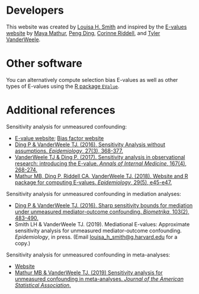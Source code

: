 # Developers

This website was created by [Louisa H. Smith](https://www.louisahsmith.com) and inspired by the [E-values website](https://evalue.hmdc.harvard.edu) by [Maya Mathur](https://profiles.stanford.edu/maya-mathur), [Peng Ding](https://sites.google.com/site/pengdingpku), [Corinne Riddell](https://sph.berkeley.edu/corinne-riddell-phd), and [Tyler VanderWeele](https://www.hsph.harvard.edu/tyler-vanderweele).

# Other software

You can alternatively compute selection bias E-values as well as other types of E-values using the [R package `EValue`](https://cran.r-project.org/web/packages/EValue/index.html).

# Additional references

Sensitivity analysis for unmeasured confounding:
- [E-value website](https://evalue.hmdc.harvard.edu); [Bias factor website](https://bias-factor.hmdc.harvard.edu)
- [Ding P & VanderWeele TJ. (2016). Sensitivity Analysis without assumptions. *Epidemiology*, 27(3), 368-377.](https://journals.lww.com/epidem/Fulltext/2016/05000/Sensitivity_Analysis_Without_Assumptions.11.aspx)
- [VanderWeele TJ & Ding P. (2017). Sensitivity analysis in observational research: introducing the E-value. *Annals of Internal Medicine*, 167(4), 268-274.](https://annals.org/aim/article-abstract/2643434/sensitivity-analysis-observational-research-introducing-e-value?doi=10.7326%2fM16-2607)
- [Mathur MB, Ding P, Riddell CA, VanderWeele TJ. (2018). Website and R package for computing E-values. *Epidemiology*, 29(5), e45-e47.](https://journals.lww.com/epidem/Fulltext/2018/09000/Web_Site_and_R_Package_for_Computing_E_values.26.aspx)

Sensitivity analysis for unmeasured confounding in mediation analyses:
- [Ding P & VanderWeele TJ. (2016). Sharp sensitivity bounds for mediation under unmeasured mediator-outcome confounding. *Biometrika*, 103(2), 483-490.](https://academic.oup.com/biomet/article/103/2/483/1744249?searchresult=1)
- Smith LH & VanderWeele TJ. (2019). Mediational E-values: Approximate sensitivity analysis for unmeasured mediator-outcome confounding. *Epidemiology*, in press. (Email louisa_h_smith@g.harvard.edu for a copy.)

Sensitivity analysis for unmeasured confounding in meta-analyses:
- [Website](https://mmathur.shinyapps.io/meta_gui_2/)
- [Mathur MB & VanderWeele TJ. (2019) Sensitivity analysis for unmeasured confounding in meta-analyses. *Journal of the American Statistical Association*.](https://www.tandfonline.com/doi/full/10.1080/01621459.2018.1529598)
